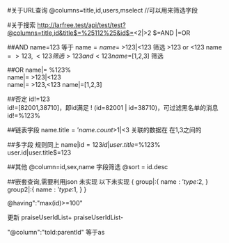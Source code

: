 #关于URL查询
@columns=title,id,users,mselect  //可以用来筛选字段

#关于搜索
http://larfree.test/api/test/test?@columns=title,id&title$=%25112%25&id$=<2|>2
$=AND
|=OR

##AND
name=123         等于
name$= %123%    筛选
name$= >123|<123  筛选   >123 or <123
name$= >123,<123  筛选   >123 and <123
name$=[1,2,3]   筛选

##OR
name|= %123%  
name|= >123|<123  
name|= >123,<123 
name|=[1,2,3]

##否定
id!=123  
id!=[82001,38710]，即id满足 ! (id=82001 | id=38710)，可过滤黑名单的消息  
id!=%123%
 

##链表字段
name.title$='%'.123.'%'   name字段连表
name.count$>1|<3  关联的数据在 在1,3之间的

##多字段 
规则同上 
name|id$=123   
id|user.title$=%123%   
user.id|user.title$=123    


##其他
@column=id,sex,name    字段筛选
@sort = id.desc

##嵌套查询,需要利用json 未实现 以下未实现
{
    group|:{
        name$:'%员工%',
        type$:2,
    }
    group2|:{
        name$:'%老板%',
        type$:1,
    }
}


@having":"max(id)>=100"   


更新
praiseUserIdList+
praiseUserIdList-


"@column":"toId:parentId"  等于as